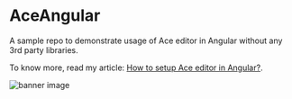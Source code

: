# AceAngular

A sample repo to demonstrate usage of Ace editor in Angular without any 3rd party libraries.

To know more, read my article: [How to setup Ace editor in Angular?](https://blog.shhdharmen.me/how-to-setup-ace-editor-in-angular).

![banner image](https://cdn.hashnode.com/res/hashnode/image/upload/v1603778709711/jnlPyvry8.png)
